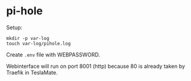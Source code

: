 pi-hole
======

Setup:

```
mkdir -p var-log
touch var-log/pihole.log
```

Create `.env` file with WEBPASSWORD.

Webinterface will run on port 8001 (http) because 80 is already taken by Traefik in TeslaMate.
